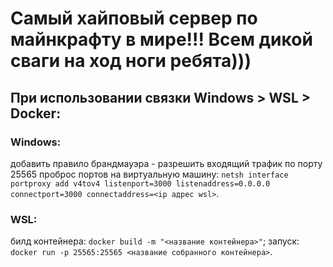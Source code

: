 # Самый хайповый сервер по майнкрафту в мире!!! Всем дикой сваги на ход ноги ребята)))



## При использовании связки Windows > WSL > Docker:

### Windows: 
добавить правило брандмауэра - разрешить входящий трафик по порту 25565
проброс портов на виртуальную машину:
```netsh interface portproxy add v4tov4 listenport=3000 listenaddress=0.0.0.0 connectport=3000 connectaddress=<ip адрес wsl>```.

### WSL: 
билд контейнера:
```docker build -m "<название контейнера>"```;
запуск:
```docker run -p 25565:25565 <название собранного контейнера>```.
